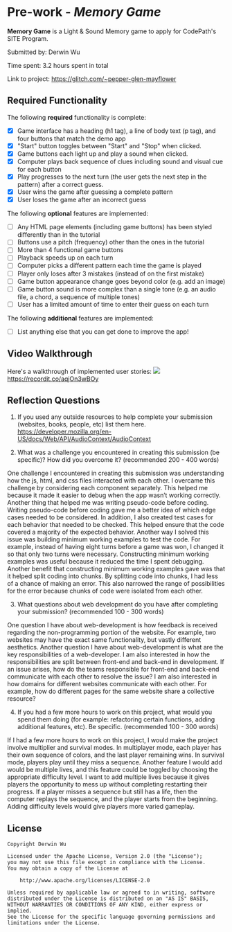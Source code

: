 # Pre-work - *Memory Game*

**Memory Game** is a Light & Sound Memory game to apply for CodePath's SITE Program. 

Submitted by: Derwin Wu

Time spent: 3.2 hours spent in total

Link to project: https://glitch.com/~pepper-glen-mayflower

## Required Functionality

The following **required** functionality is complete:

* [x] Game interface has a heading (h1 tag), a line of body text (p tag), and four buttons that match the demo app
* [x] "Start" button toggles between "Start" and "Stop" when clicked. 
* [x] Game buttons each light up and play a sound when clicked. 
* [x] Computer plays back sequence of clues including sound and visual cue for each button
* [x] Play progresses to the next turn (the user gets the next step in the pattern) after a correct guess. 
* [x] User wins the game after guessing a complete pattern
* [x] User loses the game after an incorrect guess

The following **optional** features are implemented:

* [ ] Any HTML page elements (including game buttons) has been styled differently than in the tutorial
* [ ] Buttons use a pitch (frequency) other than the ones in the tutorial
* [ ] More than 4 functional game buttons
* [ ] Playback speeds up on each turn
* [ ] Computer picks a different pattern each time the game is played
* [ ] Player only loses after 3 mistakes (instead of on the first mistake)
* [ ] Game button appearance change goes beyond color (e.g. add an image)
* [ ] Game button sound is more complex than a single tone (e.g. an audio file, a chord, a sequence of multiple tones)
* [ ] User has a limited amount of time to enter their guess on each turn

The following **additional** features are implemented:

- [ ] List anything else that you can get done to improve the app!

## Video Walkthrough

Here's a walkthrough of implemented user stories:
<img src = "https://recordit.co/t2x9EPbnDk.gif"><br>
https://recordit.co/aqjOn3wBOy


## Reflection Questions
1. If you used any outside resources to help complete your submission (websites, books, people, etc) list them here. 
https://developer.mozilla.org/en-US/docs/Web/API/AudioContext/AudioContext

2. What was a challenge you encountered in creating this submission (be specific)? How did you overcome it? (recommended 200 - 400 words) 

One challenge I encountered in creating this submission was understanding how the js, html, and css files interacted with each other. I overcame this challenge by considering each component separately. This helped me because it made it easier to debug when the app wasn’t working correctly. Another thing that helped me was writing pseudo-code before coding. Writing pseudo-code before coding  gave me a better idea of which edge cases needed to be considered. In addition, I also created test cases for each behavior that needed to be checked. This helped ensure that the code covered a majority of the expected behavior. Another way I solved this issue was building minimum working examples to test the code. For example, instead of having eight turns before a game was won, I changed it so that only two turns were necessary. Constructing minimum working examples was useful because it reduced the time I spent debugging. Another benefit that constructing minimum working examples gave was that it helped split coding into chunks. By splitting code into chunks, I had less of a chance of making an error. This also narrowed the range of possibilities for the error because chunks of code were isolated from each other.

3. What questions about web development do you have after completing your submission? (recommended 100 - 300 words) 

One question I have about web-development is how feedback is received regarding the non-programming portion of the website. For example, two websites may have the exact same functionality, but vastly different aesthetics. Another question I have about web-development is what are the key responsibilities of a web-developer. I am also interested in how the responsibilities are split between front-end and back-end in development. If an issue arises, how do the teams responsible for front-end and back-end communicate with each other to resolve the issue? I am also interested in how domains for different websites communicate with each other. For example, how do different pages for the same website share a collective resource?

4. If you had a few more hours to work on this project, what would you spend them doing (for example: refactoring certain functions, adding additional features, etc). Be specific. (recommended 100 - 300 words) 

If I had a few more hours to work on this project, I would make the project involve multiplier and survival modes. In multiplayer mode, each player has their own sequence of colors, and the last player remaining wins. In survival mode, players play until they miss a sequence. Another feature I would add would be multiple lives, and this feature could be toggled by choosing the appropriate difficulty level. I want to add multiple lives because it gives players the opportunity to mess up without completing restarting their progress. If a player misses a sequence but still has a life, then the computer replays the sequence, and the player starts from the beginning. Adding difficulty levels would give players more varied gameplay.


## License

    Copyright Derwin Wu

    Licensed under the Apache License, Version 2.0 (the "License");
    you may not use this file except in compliance with the License.
    You may obtain a copy of the License at

        http://www.apache.org/licenses/LICENSE-2.0

    Unless required by applicable law or agreed to in writing, software
    distributed under the License is distributed on an "AS IS" BASIS,
    WITHOUT WARRANTIES OR CONDITIONS OF ANY KIND, either express or implied.
    See the License for the specific language governing permissions and
    limitations under the License.
